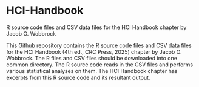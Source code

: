 # HCI-Handbook
R source code files and CSV data files for the HCI Handbook chapter by Jacob O. Wobbrock

This Github repository contains the R source code files and CSV data files for the HCI Handbook (4th ed., CRC Press, 2025) chapter by Jacob O. Wobbrock. The R files and CSV files should be downloaded into one common directory. The R source code reads in the CSV files and performs various statistical analyses on them. The HCI Handbook chapter has excerpts from this R source code and its resultant output.
